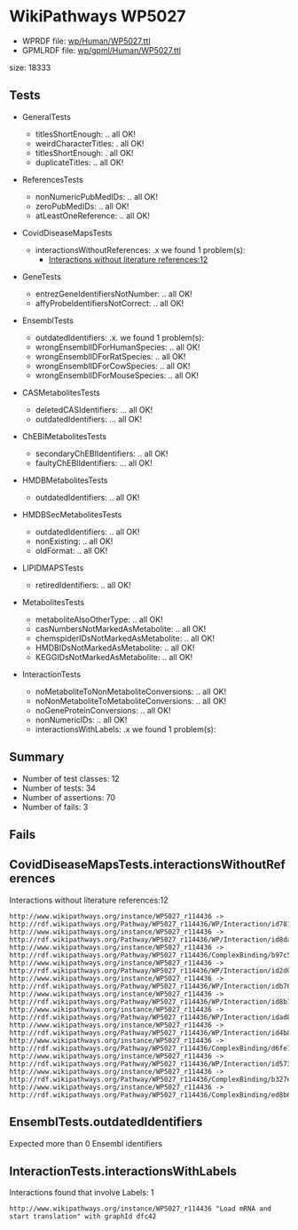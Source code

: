 # WikiPathways WP5027

* WPRDF file: [wp/Human/WP5027.ttl](../wp/Human/WP5027.ttl)
* GPMLRDF file: [wp/gpml/Human/WP5027.ttl](../wp/gpml/Human/WP5027.ttl)

size: 18333
## Tests

* GeneralTests
    * titlesShortEnough: .. all OK!
    * weirdCharacterTitles: . all OK!
    * titlesShortEnough: . all OK!
    * duplicateTitles: .. all OK!

* ReferencesTests
    * nonNumericPubMedIDs: .. all OK!
    * zeroPubMedIDs: .. all OK!
    * atLeastOneReference: .. all OK!

* CovidDiseaseMapsTests
    * interactionsWithoutReferences: .x we found 1 problem(s):
        * [Interactions without literature references:12](#2e295b3f)

* GeneTests
    * entrezGeneIdentifiersNotNumber: .. all OK!
    * affyProbeIdentifiersNotCorrect: .. all OK!

* EnsemblTests
    * outdatedIdentifiers: .x. we found 1 problem(s):
    * wrongEnsemblIDForHumanSpecies: .. all OK!
    * wrongEnsemblIDForRatSpecies: .. all OK!
    * wrongEnsemblIDForCowSpecies: .. all OK!
    * wrongEnsemblIDForMouseSpecies: .. all OK!

* CASMetabolitesTests
    * deletedCASIdentifiers: ... all OK!
    * outdatedIdentifiers: ... all OK!

* ChEBIMetabolitesTests
    * secondaryChEBIIdentifiers: .. all OK!
    * faultyChEBIIdentifiers: ... all OK!

* HMDBMetabolitesTests
    * outdatedIdentifiers: .. all OK!

* HMDBSecMetabolitesTests
    * outdatedIdentifiers: .. all OK!
    * nonExisting: .. all OK!
    * oldFormat: .. all OK!

* LIPIDMAPSTests
    * retiredIdentifiers: .. all OK!

* MetabolitesTests
    * metaboliteAlsoOtherType: .. all OK!
    * casNumbersNotMarkedAsMetabolite: .. all OK!
    * chemspiderIDsNotMarkedAsMetabolite: .. all OK!
    * HMDBIDsNotMarkedAsMetabolite: .. all OK!
    * KEGGIDsNotMarkedAsMetabolite: .. all OK!

* InteractionTests
    * noMetaboliteToNonMetaboliteConversions: .. all OK!
    * noNonMetaboliteToMetaboliteConversions: .. all OK!
    * noGeneProteinConversions: .. all OK!
    * nonNumericIDs: .. all OK!
    * interactionsWithLabels: .x we found 1 problem(s):

## Summary

* Number of test classes: 12
* Number of tests: 34
* Number of assertions: 70
* Number of fails: 3

## Fails

<a name="2e295b3f" />

## CovidDiseaseMapsTests.interactionsWithoutReferences

Interactions without literature references:12
```
http://www.wikipathways.org/instance/WP5027_r114436 -> http://rdf.wikipathways.org/Pathway/WP5027_r114436/WP/Interaction/id78120f40
http://www.wikipathways.org/instance/WP5027_r114436 -> http://rdf.wikipathways.org/Pathway/WP5027_r114436/WP/Interaction/id8da43876
http://www.wikipathways.org/instance/WP5027_r114436 -> http://rdf.wikipathways.org/Pathway/WP5027_r114436/ComplexBinding/b97c5
http://www.wikipathways.org/instance/WP5027_r114436 -> http://rdf.wikipathways.org/Pathway/WP5027_r114436/WP/Interaction/id2d00e6ed
http://www.wikipathways.org/instance/WP5027_r114436 -> http://rdf.wikipathways.org/Pathway/WP5027_r114436/WP/Interaction/idb76f4fdf
http://www.wikipathways.org/instance/WP5027_r114436 -> http://rdf.wikipathways.org/Pathway/WP5027_r114436/WP/Interaction/id8b1ce7b7
http://www.wikipathways.org/instance/WP5027_r114436 -> http://rdf.wikipathways.org/Pathway/WP5027_r114436/WP/Interaction/idad839e9d
http://www.wikipathways.org/instance/WP5027_r114436 -> http://rdf.wikipathways.org/Pathway/WP5027_r114436/WP/Interaction/id4b83f12a
http://www.wikipathways.org/instance/WP5027_r114436 -> http://rdf.wikipathways.org/Pathway/WP5027_r114436/ComplexBinding/d6fe1
http://www.wikipathways.org/instance/WP5027_r114436 -> http://rdf.wikipathways.org/Pathway/WP5027_r114436/WP/Interaction/id573935d6
http://www.wikipathways.org/instance/WP5027_r114436 -> http://rdf.wikipathways.org/Pathway/WP5027_r114436/ComplexBinding/b327e
http://www.wikipathways.org/instance/WP5027_r114436 -> http://rdf.wikipathways.org/Pathway/WP5027_r114436/ComplexBinding/ed8b6

```
<a name="f44398b7" />

## EnsemblTests.outdatedIdentifiers

Expected more than 0 Ensembl identifiers
<a name="630d2678" />

## InteractionTests.interactionsWithLabels

Interactions found that involve Labels: 1
```
http://www.wikipathways.org/instance/WP5027_r114436 "Load mRNA and start translation" with graphId dfc42

```

